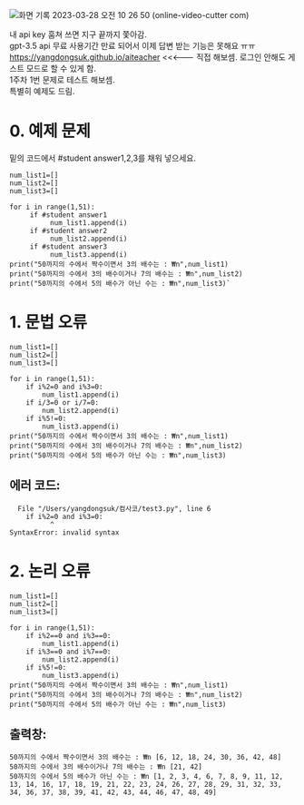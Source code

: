 ![화면 기록 2023-03-28 오전 10 26 50 (online-video-cutter com)](https://user-images.githubusercontent.com/51476641/228104111-d860c436-5ef5-4af9-9237-84b26f9b002b.gif)

내 api key 훔쳐 쓰면 지구 끝까지 쫓아감.\
gpt-3.5 api 무료 사용기간 만료 되어서 이제 답변 받는 기능은 못해요 ㅠㅠ\
https://yangdongsuk.github.io/aiteacher
<<<--- 직접 해보셈.
로그인 안해도 게스트 모드로 할 수 있게 함. \
1주차 1번 문제로 테스트 해보셈.\
특별히 예제도 드림.

# 0. 예제 문제

밑의 코드에서 #student answer1,2,3를 채워 넣으세요.

    num_list1=[]
    num_list2=[]
    num_list3=[]

    for i in range(1,51):
         if #student answer1
              num_list1.append(i)
         if #student answer2
              num_list2.append(i)
         if #student answer3
              num_list3.append(i)
    print("50까지의 수에서 짝수이면서 3의 배수는 : ₩n",num_list1)
    print("50까지의 수에서 3의 배수이거나 7의 배수는 : ₩n",num_list2)
    print("50까지의 수에서 5의 배수가 아닌 수는 : ₩n",num_list3)`

# 1. 문법 오류

    num_list1=[]
    num_list2=[]
    num_list3=[]

    for i in range(1,51):
        if i%2=0 and i%3=0:
            num_list1.append(i)
        if i/3=0 or i/7=0:
            num_list2.append(i)
        if i%5!=0:
            num_list3.append(i)
    print("50까지의 수에서 짝수이면서 3의 배수는 : ₩n",num_list1)
    print("50까지의 수에서 3의 배수이거나 7의 배수는 : ₩n",num_list2)
    print("50까지의 수에서 5의 배수가 아닌 수는 : ₩n",num_list3)

## 에러 코드:

      File "/Users/yangdongsuk/컴사코/test3.py", line 6
        if i%2=0 and i%3=0:
              ^
    SyntaxError: invalid syntax

# 2. 논리 오류

    num_list1=[]
    num_list2=[]
    num_list3=[]

    for i in range(1,51):
        if i%2==0 and i%3==0:
            num_list1.append(i)
        if i%3==0 and i%7==0:
            num_list2.append(i)
        if i%5!=0:
            num_list3.append(i)
    print("50까지의 수에서 짝수이면서 3의 배수는 : ₩n",num_list1)
    print("50까지의 수에서 3의 배수이거나 7의 배수는 : ₩n",num_list2)
    print("50까지의 수에서 5의 배수가 아닌 수는 : ₩n",num_list3)

## 출력창:

    50까지의 수에서 짝수이면서 3의 배수는 : ₩n [6, 12, 18, 24, 30, 36, 42, 48]
    50까지의 수에서 3의 배수이거나 7의 배수는 : ₩n [21, 42]
    50까지의 수에서 5의 배수가 아닌 수는 : ₩n [1, 2, 3, 4, 6, 7, 8, 9, 11, 12, 13, 14, 16, 17, 18, 19, 21, 22, 23, 24, 26, 27, 28, 29, 31, 32, 33, 34, 36, 37, 38, 39, 41, 42, 43, 44, 46, 47, 48, 49]
